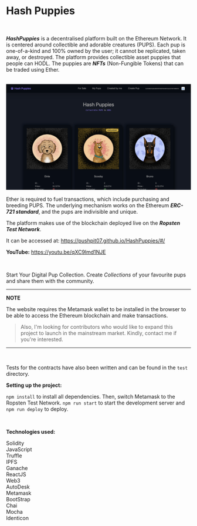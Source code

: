 # Hash Puppies

<br/>

***HashPuppies*** is a decentralised platform built on the Ethereum Network. It is centered around collectible and adorable creatures (PUPS). Each pup is one-of-a-kind and 100% owned by the user; it cannot be replicated, taken away, or destroyed. The platform provides collectible asset puppies that people can HODL. The puppies are ***NFTs*** (Non-Fungible Tokens) that can be traded using Ether.

<br/>

<img src="./assets/hashpuppies.png" alt="homepage"/>

<br/>

Ether is required to fuel transactions, which include purchasing and breeding PUPS. The underlying mechanism works on the Ethereum ***ERC-721 standard***, and the pups are indivisible and unique.

The platform makes use of the blockchain deployed live on the ***Ropsten Test Network***.

It can be accessed at: <a href="https://pushpit07.github.io/HashPuppies/#/" target="_blank">https://pushpit07.github.io/HashPuppies/#/</a>

**YouTube:**  <a href="https://youtu.be/qXC9lmd1NJE" target="_blank">https://youtu.be/qXC9lmd1NJE</a>

<br/>

Start Your Digital Pup Collection. Create *Collections* of your favourite pups and share them with the community.


---

**NOTE**

The website requires the Metamask wallet to be installed in the browser to be able to access the Ethereum blockchain and make transactions.

> Also, I'm looking for contributors who would like to expand this project to launch in the mainstream market. Kindly, contact me if you're interested.

---

<br/>

Tests for the contracts have also been written and can be found in the `test` directory.


**Setting up the project:**

`npm install` to install all dependencies. Then, switch Metamask to the Ropsten Test Network. `npm run start` to start the development server and `npm run deploy` to deploy.

<br/>

**Technologies used:**
<br/>

Solidity
<br/>
JavaScript
<br/>
Truffle
<br/>
IPFS
<br/>
Ganache
<br/>
ReactJS
<br/>
Web3
<br/>
AutoDesk
<br/>
Metamask
<br/>
BootStrap
<br/>
Chai
<br/>
Mocha
<br/>
Identicon